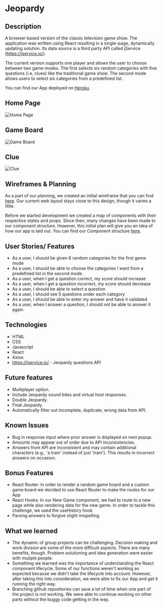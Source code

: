 # Jeopardy

## Description
A browser based version of the classic television game show.  The application was written using React resulting in a single-page, dynamically updating solution.  Its data source is a third party API called jService (https://jservice.io/).

The current version supports one player and allows the user to choose between two game modes.  The first selects six random categories with five questions (i.e, clues) like the traditional game show.  The second mode allows users to select six categories from a predefined list.  

You can find our App deployed on [Heroku](https://jeopardy-app-angeline.herokuapp.com/#/).

## Home Page
![Home Page](/documentation/images/JeopardyHomePage.png "Home Page")

## Game Board
![Game Board](/documentation/images/JeopardyGameBoard.png "Game Board")

## Clue
![Clue](/documentation/images/JeopardyClue.png "Clue")
 
## Wireframes & Planning
As a part of our planning, we created an initial wireframe that you can find [here](https://github.com/angelinejacob/Jeopardy/blob/main/planning/Jeopardy-Wireframe.pdf). Our current web layout stays close to this design, though it varies a little.

Before we started development we created a map of components with their respective states and props. Since then, many changes have been made to our component structure. However, this initial plan will give you an idea of how our app is laid out. You can find our Component structure [here](https://github.com/angelinejacob/Jeopardy/blob/main/planning/Component-Structure.pdf).



## User Stories/ Features
- As a user, I should be given 6 random categories for the first game mode
- As a user, I should be able to choose the categories I want from a predefined list in the second mode.
- As a user, when I get a question correct, my score should increase
- As a user, when I get a question incorrect, my score should decrease
- As a user, I should be able to select a question
- As a user, I should see 5 questions under each category
- As a user, I should be able to enter my answer and have it validated
- As a user, when I answer a question, I should not be able to answer it again


## Technologies
* HTML
* CSS
* Javascript
* React
* Axios
* https://jservice.io/ - Jeopardy questions API


## Future features
- Multiplayer option.
- Include Jeopardy sound bites and virtual host responses.
- Double Jeopardy.
- Final Jeopardy.
- Automatically filter out incomplete, duplicate, wrong data from API.

## Known Issues
- Bug in response input where prior answer is displayed on next popup.
- Amounts may appear out of order due to API inconsistencies.
- Answers from API are inconsistent and may contain additional characters (e.g., 'a train' instead of just 'train').  This results in incorrect answers on occasion. 

## Bonus Features
- React Router: In order to render a random game board and a custom game board we decided to use React Router 
to make the routes for our App
- React Hooks: In our New Game component, we had to route to a new page while also rendering data for the new game. In order to tackle this challenge, we used the useHistory hook
- Parsing answers to forgive slight mispelling.


## What we learned

* The dynamic of group projects can be challenging.  Decision making and work division are some of the more difficult aspects.  There are many benefits, though.  Problem solutioning and idea generation were easier with mutiple people.
* Something we learned was the importance of understanding the React component lifecycle. Some of our functions weren't working as expected because we didn't take the lifecycle into account. However, after taking this into consideration, we were able to fix our App and get it running the right way.
* Branching github repositories can save a lot of time when one part of the project is not working. We were able to continue working on other parts without the buggy code getting in the way.